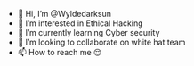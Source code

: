 - 👋 Hi, I’m @Wyldedarksun
- 👀 I’m interested in Ethical Hacking 
- 🌱 I’m currently learning Cyber security 
- 💞️ I’m looking to collaborate on white hat team
- 📫 How to reach me 😌

<!---
Wyldedarksun/Wyldedarksun is a ✨ special ✨ repository because its `README.md` (this file) appears on your GitHub profile.
You can click the Preview link to take a look at your changes.
--->
